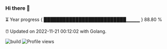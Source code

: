 ### Hi there 👋 

⏳ Year progress { ██████████████████████████▁▁▁▁ } 88.80 %

⏰ Updated on 2022-11-21 00:12:02 with Golang.

![build](https://github.com/shenxianpeng/year-progress/workflows/build-go/badge.svg) ![Profile views](https://gpvc.arturio.dev/shenxianpeng)
